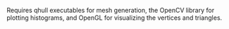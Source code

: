 Requires qhull executables for mesh generation, the OpenCV library for plotting histograms, and OpenGL for visualizing the vertices and triangles.
